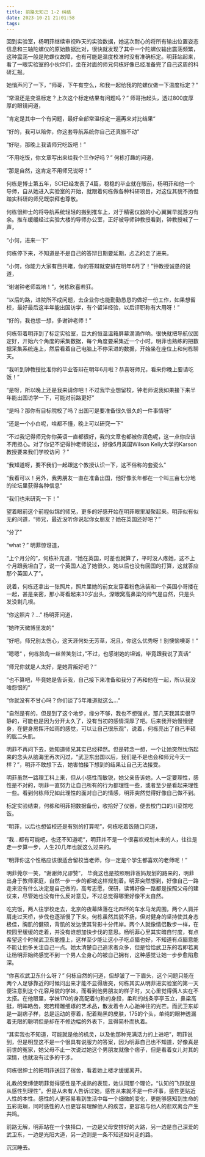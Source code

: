 ```yaml
---
title: 前路无知己 1-2 纠结
date: 2023-10-21 21:01:58
tags:
---
```

回到实验室，杨明菲继续审视昨天的实验数据，她这次耐心的将所有输出位置姿态信息和三轴陀螺仪的原始数据比对，很快就发现了其中一个陀螺仪输出震荡频繁，这种震荡一般是陀螺仪故障，也有可能是温度校准时没有准确标定。明菲站起来，看了一眼实验室的小伙伴们，坐在对面的师兄何栋好像已经准备完了自己这周的科研汇报。

她悄声问了一下，“师哥，下午有空么，和我一起给我的陀螺仪做一下温度标定？“ 

”常温还是变温标定？上次这个标定结果有问题吗？“ 师哥抬起头，透过800度厚厚的眼镜问道，

”肯定是其中一个有问题，最好全部常温标定一遍再来对比结果“

”好的，我可以陪你，你这套导航系统你自己还真搬不动”

“好哒，那晚上我请师兄吃饭吧！”

“不用吃饭，你文章写出来给我个三作好吗？” 何栋打趣的问道，

“那是自然，这肯定不用师兄说呀！”

何栋是博士第五年，SCI已经发表了4篇，稳稳的毕业就在眼前，杨明菲和他一个导师，自从她进入实验室的开始，就跟着何栋做各种科研项目，对这位其貌不扬但踏实科研的师兄既崇拜也尊敬。

何栋很绅士的将导航系统轻轻的搬到推车上，对于精密仪器的小心翼翼早就游刃有余。推车缓缓经过实验大楼的导师办公室，正好被导师钟教授看到，钟教授喊了一声，

“小何，进来一下”

何栋停下来，不知道是不是自己的答辩日期要延期，忐忑的走了进来。

“小何，你能力大家有目共睹，你的答辩就安排在明年6月了！”钟教授诚恳的说道，

“谢谢钟老师栽培！”，何栋欣喜若狂。

“以后的路，进院所不成问题，去企业你也能勤勤恳恳的做好一份工作，如果想留校，最好最后这半年能出国访学，有个留洋经验，以后评职称有大用呀！”

“好的，我也想一想，多谢钟老师！”

何栋带着明菲到了标定实验室，巨大的恒温温箱屏幕滴滴作响。很快就把导航仪固定好，开始六个角度的采集数据，每个角度要采集近一个小时。明菲也熟练的把数据采集系统连上，然后看着自己电脑上不停采进的数据，开始坐在座位上和何栋聊天。

“我听到钟教授批准你的毕业答辩在明年6月啦？恭喜呀师兄，看来你晚上要请吃饭！”

“是呀，所以晚上还是我来请你吧！不过我毕业想留校，钟老师说我如果接下来半年能出国访学一下，可能对前路更好”

“是吗？那你有目标院校了吗？出国可是要准备很久很久的一件事情呀”

“还是一个小白呢，啥都不懂，晚上可以研究一下”

“不过我记得师兄你你英语一直都很好，我的文章也都被你润色呢，这一点你应该不用担心。对了你记不记得钟老师说过，好像5月美国Wilson Kelly大学的Karson教授要来我们学校访问 ？”

“我知道呀，要不我们一起跟这个教授认识一下，这不俗称的套瓷么”

“我看可以！另外，我男朋友一直在准备出国，他好像长年都在一个叫三亩七分地的论坛里获得各种信息”

“我们也来研究一下！”

望着眼前这个前程似锦的师兄，更多的好感开始在明菲眼里凝聚起来。明菲似有似无的问道，“师兄，最近没听你说起你女朋友？她在英国还好吧？”

“分了”

“what？” 明菲惊讶道，

“上个月分的”，何栋补充道，“她在英国，时差也就算了，平时没人疼她，这不上个月跟我坦白了，说一个英国人追了她很久，她以后也没有回国的打算，这就答应那个英国人了”。

说着，何栋还拿出一张照片，照片里她的前女友穿着粉色泳装和一个英国小哥搂在一起，甚是亲密，那小哥看起来30岁出头，深眼窝高鼻梁的帅气是自然，只是头发没剩几根。

“你这照片？...” 杨明菲问道，

”她昨天微博里发的“

”好吧，师兄别太伤心，这天涯何处无芳草，况且，你这么优秀呀！别懊恼噢哥！“

”嗯嗯“ ，何栋脸角一丝苦笑划过，”不过，也感谢她的坦诚，毕竟跟我说了真话“

”师兄你就是人太好，是她背叛好吧？“

”也不算吧，毕竟她是告诉我，自己接下来准备和我分了再和他在一起，所以我没啥怨恨的“

”你就没有不甘心吗？你们谈了5年难道就这么...“

"自然是有的，但是到了这个地步，缘分不够，我也不想强求，那几天我其实很平静的，可能也是因为分开太久了，没有当初的感情深厚了吧。后来我开始慢慢健身，在健身房挥汗如雨的感觉，可以让自己很乐观"，说着，何栋亮出了自己丰硕的肱二头肌。

明菲不再问下去，她知道师兄其实已经释然。但是转念一想，一个让她突然忧伤起来的念头从脑海里再次闪过，“武卫东出国以后，我们是不是也会和师兄今天一样？”，明菲不敢想下去，她害怕接下想到的结果让自己无法接受。

明菲虽然一路理工科上来，但从小感性而敏锐，她父亲告诉她，人一定要理性，感性是不对的，明菲一直努力让自己所有的行为都理性一些，或者至少是看起来理性一些。看到何栋师兄如此理性的面对自己的情感，明菲突然觉得好像自己做不到。

标定实验结束，何栋和明菲把数据备份，收拾好了仪器，便去校门口的川菜馆吃饭。

“明菲，以后也想留校还是有别的打算呢”，何栋吃着饭随口问道，

”我...都有可能吧，也还不知道呢“，明菲并不是一个很喜欢规划未来的人，往往是走一步算一步，人生20几年也就这么过来的。

“明菲你这个性格应该很适合留校当老师，你一定是个学生都喜欢的老师呢！”

明菲莞尔一笑，“谢谢师兄谬赞”， 毕竟这也是按照明菲爸妈规划的路来的，明菲出身于教师家庭，自然一步一步的都被这样规划着。明菲突然想到，好像自己一路走来没有什么决定是自己做的，高考志愿，保研，读博好像一路都是按照父母的建议来，尽管她也没有什么反对意见，不过总觉得哪里好像不太自然。

吃完饭，两人往学校走去，北京的夜幕降落在北四环的车水马龙周围，两个人肩并肩走过天桥，步伐也逐渐慢了下来。何栋虽然其貌不扬，但对健身的坚持使其身态极佳，胸肌的健硕，背肌的发达使其背影十分伟岸。两个人就像情侣散步一样，在校园里缓缓的走着，并没有谁想加快步伐的意思。杨明菲心里其实暗自忖度，有点希望这个时候武卫东能撞上，这样至少能让这小子吃点醋也好，不知道有点醋意能不能让他多关注自己一点。她太清楚自己追求者众多，但是恰恰武卫东的若即若离让杨明菲始终感觉不到一个男人全身心的被自己拥有，这种感觉让她一步步愈陷愈深。

“你喜欢武卫东什么呀？” 何栋自然的问道，但却皱了一下眉头，这个问题只能在两个人足够靠近的时候问出来才能不显得唐突，何栋其实从明菲进实验室的第一天便注意到这个花容月貌的学妹，而看到他男朋友的样子时，又心里觉得俩人实在不太搭。在他眼里，学妹170的身高配着匀称的身段，柔和的线条亭亭玉立，鼻梁高挺，明眸皓齿，宛若精雕细琢的艺术品，散发着令人心驰神往的光芒。而武卫东却是一副痞子样，总是运动的穿着，配着黝黑的皮肤，175的个头，单纯的眼神透漏着无限的聪明但是却在不修边幅的外表下，显得简朴而执着。

“其实我也不知道，可能就是他的机灵，以及他那种充满活力的上进吧”，明菲说到，但是明显这不是一个很具有说服力的答案，因为明菲自己也不知道，好像真是前世的冤家，她父母不止一次说过她这个男朋友就像个痞子，但是看着女儿对其的深情，也就没有过多的干涉。

何栋很绅士的把明菲送回了宿舍，看着她上楼才缓缓离开。

礼教的束缚使明菲觉得感性是不成熟的表现，她认同那个理论，“认知的飞跃就是从感性到理性”。但是从未有人告诉过她，感性从来就不是一件坏事，感性更贴近人性的本性。感性的人更容易看到生活中每一个细微的变化，更能够感知到生命的五彩斑斓，同时感性的人也更容易理解他人的疾苦，更容易与他人的悲欢离合产生共鸣。

前路无解，明菲站在一个抉择口，一边是父母安排好的大路，另一边是自己深爱的武卫东，一边是光阳大道，另一边则是一条不知道如何走的路。

沉沉睡去。